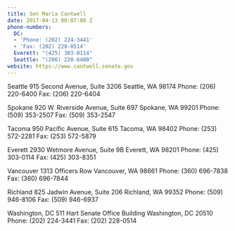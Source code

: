 ```yaml
---
title: Sen Maria Cantwell
date: 2017-04-13 00:07:00 Z
phone-numbers:
  DC:
  - 'Phone: (202) 224-3441'
  - 'Fax: (202) 228-0514'
  Everett: "(425) 303-0114"
  Seattle: "(206) 220-6400"
website: https://www.cantwell.senate.gov
---
```


Seattle
915 Second Avenue, Suite 3206
Seattle, WA 98174
Phone: (206) 220-6400
Fax: (206) 220-6404

Spokane
920 W. Riverside Avenue, Suite 697
Spokane, WA 99201
Phone: (509) 353-2507
Fax: (509) 353-2547

Tacoma
950 Pacific Avenue, Suite 615
Tacoma, WA 98402
Phone: (253) 572-2281
Fax: (253) 572-5879

Everett
2930 Wetmore Avenue, Suite 9B
Everett, WA 98201
Phone: (425) 303-0114
Fax: (425) 303-8351

Vancouver
1313 Officers Row
Vancouver, WA 98661
Phone: (360) 696-7838
Fax: (360) 696-7844

Richland
825 Jadwin Avenue, Suite 206
Richland, WA 99352
Phone: (509) 946-8106
Fax: (509) 946-6937

Washington, DC
511 Hart Senate Office Building
Washington, DC 20510
Phone: (202) 224-3441
Fax: (202) 228-0514
